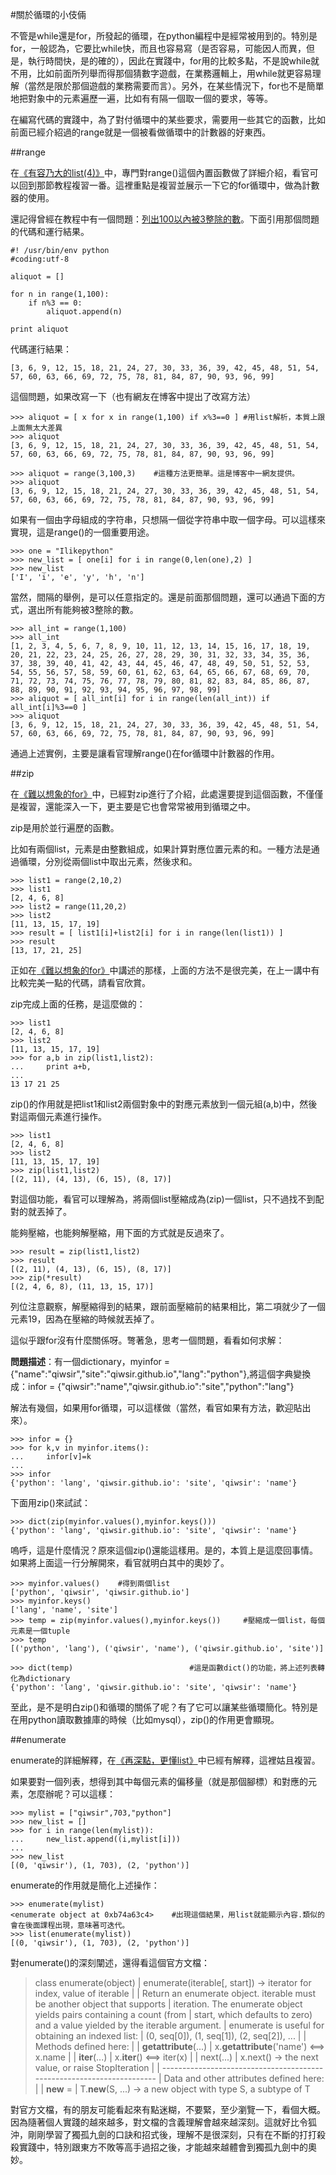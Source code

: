 #關於循環的小伎倆

不管是while還是for，所發起的循環，在python編程中是經常被用到的。特別是for，一般認為，它要比while快，而且也容易寫（是否容易，可能因人而異，但是，執行時間快，是的確的），因此在實踐中，for用的比較多點，不是說while就不用，比如前面所列舉而得那個猜數字遊戲，在業務邏輯上，用while就更容易理解（當然是限於那個遊戲的業務需要而言）。另外，在某些情況下，for也不是簡單地把對象中的元素遍歷一遍，比如有有隔一個取一個的要求，等等。

在編寫代碼的實踐中，為了對付循環中的某些要求，需要用一些其它的函數，比如前面已經介紹過的range就是一個被看做循環中的計數器的好東西。

##range

在[《有容乃大的list(4)》](./116.md)中，專門對range()這個內置函數做了詳細介紹，看官可以回到那節教程複習一番。這裡重點是複習並展示一下它的for循環中，做為計數器的使用。

還記得曾經在教程中有一個問題：[列出100以內被3整除的數](./118.md)。下面引用那個問題的代碼和運行結果。

	#! /usr/bin/env python
	#coding:utf-8

	aliquot = []

	for n in range(1,100):
	    if n%3 == 0:
	        aliquot.append(n)

	print aliquot

代碼運行結果：

    [3, 6, 9, 12, 15, 18, 21, 24, 27, 30, 33, 36, 39, 42, 45, 48, 51, 54, 57, 60, 63, 66, 69, 72, 75, 78, 81, 84, 87, 90, 93, 96, 99]

這個問題，如果改寫一下（也有網友在博客中提出了改寫方法）

    >>> aliquot = [ x for x in range(1,100) if x%3==0 ] #用list解析，本質上跟上面無太大差異
    >>> aliquot
    [3, 6, 9, 12, 15, 18, 21, 24, 27, 30, 33, 36, 39, 42, 45, 48, 51, 54, 57, 60, 63, 66, 69, 72, 75, 78, 81, 84, 87, 90, 93, 96, 99]

    >>> aliquot = range(3,100,3)    #這種方法更簡單。這是博客中一網友提供。
    >>> aliquot
    [3, 6, 9, 12, 15, 18, 21, 24, 27, 30, 33, 36, 39, 42, 45, 48, 51, 54, 57, 60, 63, 66, 69, 72, 75, 78, 81, 84, 87, 90, 93, 96, 99]

如果有一個由字母組成的字符串，只想隔一個從字符串中取一個字母。可以這樣來實現，這是range()的一個重要用途。

    >>> one = "Ilikepython"
    >>> new_list = [ one[i] for i in range(0,len(one),2) ]
    >>> new_list
    ['I', 'i', 'e', 'y', 'h', 'n']

當然，間隔的舉例，是可以任意指定的。還是前面那個問題，還可以通過下面的方式，選出所有能夠被3整除的數。

    >>> all_int = range(1,100)
    >>> all_int
    [1, 2, 3, 4, 5, 6, 7, 8, 9, 10, 11, 12, 13, 14, 15, 16, 17, 18, 19, 20, 21, 22, 23, 24, 25, 26, 27, 28, 29, 30, 31, 32, 33, 34, 35, 36, 37, 38, 39, 40, 41, 42, 43, 44, 45, 46, 47, 48, 49, 50, 51, 52, 53, 54, 55, 56, 57, 58, 59, 60, 61, 62, 63, 64, 65, 66, 67, 68, 69, 70, 71, 72, 73, 74, 75, 76, 77, 78, 79, 80, 81, 82, 83, 84, 85, 86, 87, 88, 89, 90, 91, 92, 93, 94, 95, 96, 97, 98, 99]
    >>> aliquot = [ all_int[i] for i in range(len(all_int)) if all_int[i]%3==0 ]
    >>> aliquot
    [3, 6, 9, 12, 15, 18, 21, 24, 27, 30, 33, 36, 39, 42, 45, 48, 51, 54, 57, 60, 63, 66, 69, 72, 75, 78, 81, 84, 87, 90, 93, 96, 99]

通過上述實例，主要是讓看官理解range()在for循環中計數器的作用。

##zip

在[《難以想象的for》](./206.md)中，已經對zip進行了介紹，此處還要提到這個函數，不僅僅是複習，還能深入一下，更主要是它也會常常被用到循環之中。

zip是用於並行遍歷的函數。

比如有兩個list，元素是由整數組成，如果計算對應位置元素的和。一種方法是通過循環，分別從兩個list中取出元素，然後求和。

    >>> list1 = range(2,10,2)
    >>> list1
    [2, 4, 6, 8]
    >>> list2 = range(11,20,2)
    >>> list2
    [11, 13, 15, 17, 19]
    >>> result = [ list1[i]+list2[i] for i in range(len(list1)) ]
    >>> result
    [13, 17, 21, 25]

正如在[《難以想象的for》](./206.md)中講述的那樣，上面的方法不是很完美，在上一講中有比較完美一點的代碼，請看官欣賞。

zip完成上面的任務，是這麼做的：

    >>> list1
    [2, 4, 6, 8]
    >>> list2
    [11, 13, 15, 17, 19]
    >>> for a,b in zip(list1,list2):
    ...     print a+b,
    ...
    13 17 21 25

zip()的作用就是把list1和list2兩個對象中的對應元素放到一個元組(a,b)中，然後對這兩個元素進行操作。

    >>> list1
    [2, 4, 6, 8]
    >>> list2
    [11, 13, 15, 17, 19]
    >>> zip(list1,list2)
    [(2, 11), (4, 13), (6, 15), (8, 17)]

對這個功能，看官可以理解為，將兩個list壓縮成為(zip)一個list，只不過找不到配對的就丟掉了。

能夠壓縮，也能夠解壓縮，用下面的方式就是反過來了。

    >>> result = zip(list1,list2)
    >>> result
    [(2, 11), (4, 13), (6, 15), (8, 17)]
    >>> zip(*result)
    [(2, 4, 6, 8), (11, 13, 15, 17)]

列位注意觀察，解壓縮得到的結果，跟前面壓縮前的結果相比，第二項就少了一個元素19，因為在壓縮的時候就丟掉了。

這似乎跟for沒有什麼關係呀。彆著急，思考一個問題，看看如何求解：

**問題描述**：有一個dictionary，myinfor = {"name":"qiwsir","site":"qiwsir.github.io","lang":"python"},將這個字典變換成：infor = {"qiwsir":"name","qiwsir.github.io":"site","python":"lang"}

解法有幾個，如果用for循環，可以這樣做（當然，看官如果有方法，歡迎貼出來）。

    >>> infor = {}
    >>> for k,v in myinfor.items():
    ...     infor[v]=k
    ...
    >>> infor
    {'python': 'lang', 'qiwsir.github.io': 'site', 'qiwsir': 'name'}

下面用zip()來試試：

    >>> dict(zip(myinfor.values(),myinfor.keys()))
    {'python': 'lang', 'qiwsir.github.io': 'site', 'qiwsir': 'name'}

嗚呼，這是什麼情況？原來這個zip()還能這樣用。是的，本質上是這麼回事情。如果將上面這一行分解開來，看官就明白其中的奧妙了。

    >>> myinfor.values()    #得到兩個list
    ['python', 'qiwsir', 'qiwsir.github.io']
    >>> myinfor.keys()
    ['lang', 'name', 'site']
    >>> temp = zip(myinfor.values(),myinfor.keys())     #壓縮成一個list，每個元素是一個tuple
    >>> temp
    [('python', 'lang'), ('qiwsir', 'name'), ('qiwsir.github.io', 'site')]

    >>> dict(temp)                          #這是函數dict()的功能，將上述列表轉化為dictionary
    {'python': 'lang', 'qiwsir.github.io': 'site', 'qiwsir': 'name'}

至此，是不是明白zip()和循環的關係了呢？有了它可以讓某些循環簡化。特別是在用python讀取數據庫的時候（比如mysql），zip()的作用更會顯現。

##enumerate

enumerate的詳細解釋，在[《再深點，更懂list》](./119.md)中已經有解釋，這裡姑且複習。

如果要對一個列表，想得到其中每個元素的偏移量（就是那個腳標）和對應的元素，怎麼辦呢？可以這樣：

    >>> mylist = ["qiwsir",703,"python"]
    >>> new_list = []
    >>> for i in range(len(mylist)):
    ...     new_list.append((i,mylist[i]))
    ...
    >>> new_list
    [(0, 'qiwsir'), (1, 703), (2, 'python')]

enumerate的作用就是簡化上述操作：

    >>> enumerate(mylist)
    <enumerate object at 0xb74a63c4>    #出現這個結果，用list就能顯示內容.類似的會在後面課程出現，意味著可迭代。
    >>> list(enumerate(mylist))
    [(0, 'qiwsir'), (1, 703), (2, 'python')]

對enumerate()的深刻闡述，還得看這個官方文檔：

>class enumerate(object)
>|  enumerate(iterable[, start]) -> iterator for index, value of iterable
>|
>|  Return an enumerate object.  iterable must be another object that supports
>|  iteration.  The enumerate object yields pairs containing a count (from
>|  start, which defaults to zero) and a value yielded by the iterable argument.
>|  enumerate is useful for obtaining an indexed list:
>|      (0, seq[0]), (1, seq[1]), (2, seq[2]), ...
>|
>|  Methods defined here:
>|
>|  __getattribute__(...)
>|      x.__getattribute__('name') <==> x.name
>|
>|  __iter__(...)
>|      x.__iter__() <==> iter(x)
>|
>|  next(...)
>|      x.next() -> the next value, or raise StopIteration
>|
>|  ----------------------------------------------------------------------
>|  Data and other attributes defined here:
>|
>|  __new__ = <built-in method __new__ of type object>
>|      T.__new__(S, ...) -> a new object with type S, a subtype of T

對官方文檔，有的朋友可能看起來有點迷糊，不要緊，至少瀏覽一下，看個大概。因為隨著個人實踐的越來越多，對文檔的含義理解會越來越深刻。這就好比令狐沖，剛剛學習了獨孤九劍的口訣和招式後，理解不是很深刻，只有在不斷的打打殺殺實踐中，特別跟東方不敗等高手過招之後，才能越來越體會到獨孤九劍中的奧妙。

